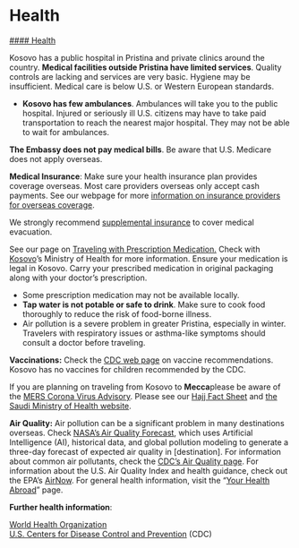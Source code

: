 # Health

[#### Health](javascript:void(0); "Health")

Kosovo has a public hospital in Pristina and private clinics around the country. **Medical facilities outside Pristina have limited services**. Quality controls are lacking and services are very basic. Hygiene may be insufficient. Medical care is below U.S. or Western European standards.

* **Kosovo has few ambulances**. Ambulances will take you to the public hospital. Injured or seriously ill U.S. citizens may have to take paid transportation to reach the nearest major hospital. They may not be able to wait for ambulances.

**The Embassy does not pay medical bills**. Be aware that U.S. Medicare does not apply overseas.

**Medical Insurance**: Make sure your health insurance plan provides coverage overseas. Most care providers overseas only accept cash payments. See our webpage for more [information on insurance providers for overseas coverage](http://travel.state.gov/content/passports/en/go/health/insurance-providers.html).

We strongly recommend [supplemental insurance](http://travel.state.gov/content/passports/english/go/health/insurance-providers.html) to cover medical evacuation.

See our page on [Traveling with Prescription Medication.](https://travel.state.gov/content/travel/en/international-travel/before-you-go/your-health-abroad.html) Check with [Kosovo](https://msh.rks-gov.net/)’s Ministry of Health for more information. Ensure your medication is legal in Kosovo. Carry your prescribed medication in original packaging along with your doctor’s prescription.

* Some prescription medication may not be available locally.
* **Tap water is not potable or safe to drink**. Make sure to cook food thoroughly to reduce the risk of food-borne illness.
* Air pollution is a severe problem in greater Pristina, especially in winter. Travelers with respiratory issues or asthma-like symptoms should consult a doctor before traveling.

**Vaccinations:** Check the [CDC web page](https://wwwnc.cdc.gov/travel/destinations/list) on vaccine recommendations. Kosovo has no vaccines for children recommended by the CDC.

If you are planning on traveling from Kosovo to **Mecca**please be aware of the [MERS Corona Virus Advisory](https://wwwnc.cdc.gov/travel/notices/level2/coronavirus-saudi-arabia-qatar). Please see our [Hajj Fact Sheet](http://travel.state.gov/content/passports/en/go/Hajj.html) and [the Saudi Ministry of Health website](https://www.moh.gov.sa/en/Pages/Default.aspx).

**Air Quality:** Air pollution can be a significant problem in many destinations overseas. Check [NASA’s Air Quality Forecast](https://aeronet.gsfc.nasa.gov/new_web/aqforecast), which uses Artificial Intelligence (AI), historical data, and global pollution modeling to generate a three-day forecast of expected air quality in [destination]. For information about common air pollutants, check the [CDC’s Air Quality page](https://www.cdc.gov/air-quality/pollutants/). For information about the U.S. Air Quality Index and health guidance, check out the EPA’s [AirNow](https://www.airnow.gov/aqi/aqi-basics/). For general health information, visit the “[Your Health Abroad](https://travel.state.gov/content/travel/en/international-travel/before-you-go/your-health-abroad.html)” page.

**Further health information**:

[World Health Organization](https://www.who.int/countries)  
[U.S. Centers for Disease Control and Prevention](http://wwwnc.cdc.gov/travel/) (CDC)